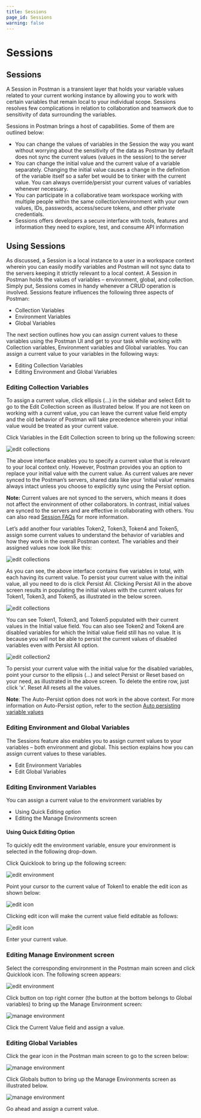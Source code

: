 ```yaml
---
title: Sessions
page_id: Sessions
warning: false
---
```


# Sessions

## Sessions

A Session in Postman is a transient layer that holds your variable values related to your current working instance by allowing you to work with certain variables that remain local to your individual scope. Sessions resolves few complications in relation to collaboration and teamwork due to sensitivity of data surrounding the variables.

Sessions in Postman brings a host of capabilities. Some of them are outlined below:

* You can change the values of variables in the Session the way you want without worrying about the sensitivity of the data as Postman by default does not sync the current values \(values in the session\) to the server
* You can change the initial value and the current value of a variable separately. Changing the initial value causes a change in the definition of the variable itself so a safer bet would be to tinker with the current value. You can always override/persist your current values of variables whenever necessary.
* You can participate in a collaborative team workspace working with multiple people within the same collection/environment with your own values, IDs, passwords, access/secure tokens, and other private credentials.
* Sessions offers developers a secure interface with tools, features and information they need to explore, test, and consume API information

## Using Sessions

As discussed, a Session is a local instance to a user in a workspace context wherein you can easily modify variables and Postman will not sync data to the servers keeping it strictly relevant to a local context. A Session in Postman holds the values of variables – environment, global, and collection. Simply put, Sessions comes in handy whenever a CRUD operation is involved. Sessions feature influences the following three aspects of Postman:

* Collection Variables
* Environment Variables
* Global Variables

The next section outlines how you can assign current values to these variables using the Postman UI and get to your task while working with Collection variables, Environment variables and Global variables. You can assign a current value to your variables in the following ways:

* Editing Collection Variables
* Editing Environment and Global Variables

### Editing Collection Variables

To assign a current value, click ellipsis \(…\) in the sidebar and select Edit to go to the Edit Collection screen as illustrated below. If you are not keen on working with a current value, you can leave the current value field empty and the old behavior of Postman will take precedence wherein your initial value would be treated as your current value.

Click Variables in the Edit Collection screen to bring up the following screen:

![edit collections](https://s3.amazonaws.com/postman-static-getpostman-com/postman-docs/Edit_Collection_CurVal1.png)

The above interface enables you to specify a current value that is relevant to your local context only. However, Postman provides you an option to replace your initial value with the current value. As current values are never synced to the Postman’s servers, shared data like your ‘initial value’ remains always intact unless you choose to explicitly sync using the Persist option.

**Note:** Current values are not synced to the servers, which means it does not affect the environment of other collaborators. In contrast, initial values are synced to the servers and are effective in collaborating with others. You can also read [Session FAQs](https://blog.getpostman.com/2018/08/09/sessions-faq/) for more information.

Let’s add another four variables Token2, Token3, Token4 and Token5, assign some current values to understand the behavior of variables and how they work in the overall Postman context. The variables and their assigned values now look like this:

![edit collections](https://s3.amazonaws.com/postman-static-getpostman-com/postman-docs/Edit_Collection_CurVal2.png)

As you can see, the above interface contains five variables in total, with each having its current value. To persist your current value with the initial value, all you need to do is click Persist All. Clicking Persist All in the above screen results in populating the initial values with the current values for Token1, Token3, and Token5, as illustrated in the below screen.

![edit collections](https://s3.amazonaws.com/postman-static-getpostman-com/postman-docs/Edit_Collection_CurVal3.png)

You can see Token1, Token3, and Token5 populated with their current values in the Initial value field. You can also see Token2 and Token4 are disabled variables for which the Initial value field still has no value. It is because you will not be able to persist the current values of disabled variables even with Persist All option.

![edit collection2](https://s3.amazonaws.com/postman-static-getpostman-com/postman-docs/Edit_Collection_CurVal3.png)

To persist your current value with the initial value for the disabled variables, point your cursor to the ellipsis \(…\) and select Persist or Reset based on your need, as illustrated in the above screen. To delete the entire row, just click 'x'. Reset All resets all the values.

**Note**: The Auto-Persist option does not work in the above context. For more information on Auto-Persist option, refer to the section [Auto persisting variable values](/postman/launching_postman/settings.md)

### Editing Environment and Global Variables

The Sessions feature also enables you to assign current values to your variables – both environment and global. This section explains how you can assign current values to these variables.

* Edit Environment Variables
* Edit Global Variables

### Editing Environment Variables

You can assign a current value to the environment variables by

* Using Quick Editing option
* Editing the Manage Environments screen

#### Using Quick Editing Option

To quickly edit the environment variable, ensure your environment is selected in the following drop-down.

Click Quicklook to bring up the following screen:

![edit environment](https://s3.amazonaws.com/postman-static-getpostman-com/postman-docs/Edit_Env_Var5.png)

Point your cursor to the current value of Token1 to enable the edit icon as shown below:

![edit icon](https://s3.amazonaws.com/postman-static-getpostman-com/postman-docs/Edit_Env_Var3.png)

Clicking edit icon will make the current value field editable as follows:

![edit icon](https://s3.amazonaws.com/postman-static-getpostman-com/postman-docs/Edit_Env_Var4.png)

Enter your current value.

### Editing Manage Environment screen

Select the corresponding environment in the Postman main screen and click Quicklook icon. The following screen appears:

![edit environment](https://s3.amazonaws.com/postman-static-getpostman-com/postman-docs/Edit_Env_Var5.png)

Click button on top right corner \(the button at the bottom belongs to Global variables\) to bring up the Manage Environment screen:

![manage environment](https://s3.amazonaws.com/postman-static-getpostman-com/postman-docs/Manage_Env1.png)

Click the Current Value field and assign a value.

### Editing Global Variables

Click the gear icon in the Postman main screen to go to the screen below:

![manage environment](https://s3.amazonaws.com/postman-static-getpostman-com/postman-docs/Manage_Env2.png)

Click Globals button to bring up the Manage Environments screen as illustrated below.

![manage environment](https://s3.amazonaws.com/postman-static-getpostman-com/postman-docs/Manage_Env3.png)

Go ahead and assign a current value.

